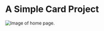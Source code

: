 ﻿# A Simple Card Project

![Image of home page.](https://github.com/moinsoft/Card/blob/master/images/card_project_ss.png)